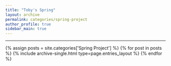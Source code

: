 ```yaml
---
title: "Toby's Spring"
layout: archive
permalink: categories/spring-project
author_profile: true
sidebar_main: true
---
```


***

{% assign posts = site.categories['Spring Project'] %}
{% for post in posts %} {% include archive-single.html type=page.entries_layout %} {% endfor %}
